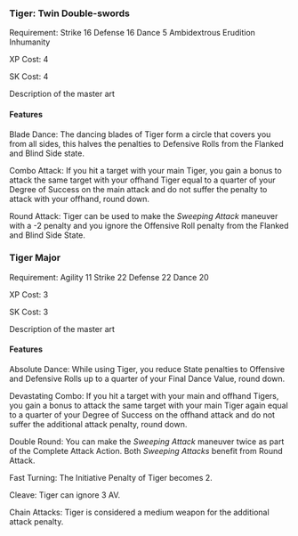 ### Tiger: Twin Double-swords

Requirement: 
Strike 16
Defense 16
Dance 5
Ambidextrous
Erudition
Inhumanity

XP Cost: 4

SK Cost: 4

Description of the master art

#### Features
Blade Dance: The dancing blades of Tiger form a circle that covers you from all sides, this halves the penalties to Defensive Rolls from the Flanked and Blind Side state.

Combo Attack: If you hit a target with your main Tiger, you gain a bonus to attack the same target with your offhand Tiger equal to a quarter of your Degree of Success on the main attack and do not suffer the penalty to attack with your offhand, round down. 

Round Attack: Tiger can be used to make the _Sweeping Attack_ maneuver with a -2 penalty and you ignore the Offensive Roll penalty from the Flanked and Blind Side State.

### Tiger Major

Requirement: 
Agility 11
Strike 22
Defense 22
Dance 20

XP Cost: 3

SK Cost: 3

Description of the master art

#### Features
Absolute Dance: While using Tiger, you reduce State penalties to Offensive and Defensive Rolls up to a quarter of your Final Dance Value, round down.

Devastating Combo: If you hit a target with your main and offhand Tigers, you gain a bonus to attack the same target with your main Tiger again equal to a quarter of your Degree of Success on the offhand attack and do not suffer the additional attack penalty, round down.

Double Round: You can make the _Sweeping Attack_ maneuver twice as part of the Complete Attack Action. Both _Sweeping Attacks_ benefit from Round Attack.

Fast Turning: The Initiative Penalty of Tiger becomes 2.

Cleave: Tiger can ignore 3 AV.

Chain Attacks: Tiger is considered a medium weapon for the additional attack penalty.

